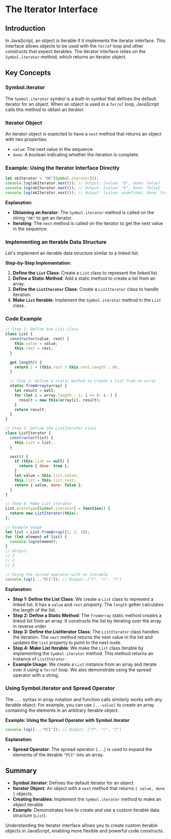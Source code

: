 # The Iterator Interface 

## Introduction
In JavaScript, an object is iterable if it implements the iterator interface. This interface allows objects to be used with the `for/of` loop and other constructs that expect iterables. The iterator interface relies on the `Symbol.iterator` method, which returns an iterator object.

## Key Concepts

### Symbol.iterator
The `Symbol.iterator` symbol is a built-in symbol that defines the default iterator for an object. When an object is used in a `for/of` loop, JavaScript calls this method to obtain an iterator.

### Iterator Object
An iterator object is expected to have a `next` method that returns an object with two properties:
- `value`: The next value in the sequence.
- `done`: A boolean indicating whether the iteration is complete.

### Example: Using the Iterator Interface Directly
```javascript
let okIterator = "OK"[Symbol.iterator]();
console.log(okIterator.next()); // Output: {value: "O", done: false}
console.log(okIterator.next()); // Output: {value: "K", done: false}
console.log(okIterator.next()); // Output: {value: undefined, done: true}
```

**Explanation:**
- **Obtaining an Iterator**: The `Symbol.iterator` method is called on the string `"OK"` to get an iterator.
- **Iterating**: The `next` method is called on the iterator to get the next value in the sequence.

### Implementing an Iterable Data Structure

Let's implement an iterable data structure similar to a linked list.

**Step-by-Step Implementation:**

1. **Define the `List` Class**: Create a `List` class to represent the linked list.
2. **Define a Static Method**: Add a static method to create a list from an array.
3. **Define the `ListIterator` Class**: Create a `ListIterator` class to handle iteration.
4. **Make `List` Iterable**: Implement the `Symbol.iterator` method in the `List` class.

### Code Example

```javascript
// Step 1: Define the List class
class List {
  constructor(value, rest) {
    this.value = value;
    this.rest = rest;
  }

  get length() {
    return 1 + (this.rest ? this.rest.length : 0);
  }

  // Step 2: Define a static method to create a list from an array
  static fromArray(array) {
    let result = null;
    for (let i = array.length - 1; i >= 0; i--) {
      result = new this(array[i], result);
    }
    return result;
  }
}

// Step 3: Define the ListIterator class
class ListIterator {
  constructor(list) {
    this.list = list;
  }

  next() {
    if (this.list == null) {
      return { done: true };
    }
    let value = this.list.value;
    this.list = this.list.rest;
    return { value, done: false };
  }
}

// Step 4: Make List iterable
List.prototype[Symbol.iterator] = function() {
  return new ListIterator(this);
};

// Example Usage
let list = List.fromArray([1, 2, 3]);
for (let element of list) {
  console.log(element);
}
// Output:
// 1
// 2
// 3

// Using the spread operator with an iterable
console.log([..."PCI"]); // Output: ["P", "C", "I"]
```

**Explanation:**
- **Step 1: Define the List Class**: We create a `List` class to represent a linked list. It has a `value` and `rest` property. The `length` getter calculates the length of the list.
- **Step 2: Define a Static Method**: The `fromArray` static method creates a linked list from an array. It constructs the list by iterating over the array in reverse order.
- **Step 3: Define the ListIterator Class**: The `ListIterator` class handles the iteration. The `next` method returns the next value in the list and updates the `list` property to point to the next node.
- **Step 4: Make List Iterable**: We make the `List` class iterable by implementing the `Symbol.iterator` method. This method returns an instance of `ListIterator`.
- **Example Usage**: We create a `List` instance from an array and iterate over it using a `for/of` loop. We also demonstrate using the spread operator with a string.

### Using Symbol.iterator and Spread Operator
The `...` syntax in array notation and function calls similarly works with any iterable object. For example, you can use `[...value]` to create an array containing the elements in an arbitrary iterable object.

**Example: Using the Spread Operator with Symbol.iterator**
```javascript
console.log([..."PCI"]); // Output: ["P", "C", "I"]
```

**Explanation:**
- **Spread Operator**: The spread operator (`...`) is used to expand the elements of the iterable `"PCI"` into an array.

## Summary

- **Symbol.iterator**: Defines the default iterator for an object.
- **Iterator Object**: An object with a `next` method that returns `{ value, done }` objects.
- **Creating Iterables**: Implement the `Symbol.iterator` method to make an object iterable.
- **Example**: Demonstrates how to create and use a custom iterable data structure (`List`).

Understanding the iterator interface allows you to create custom iterable objects in JavaScript, enabling more flexible and powerful code constructs.